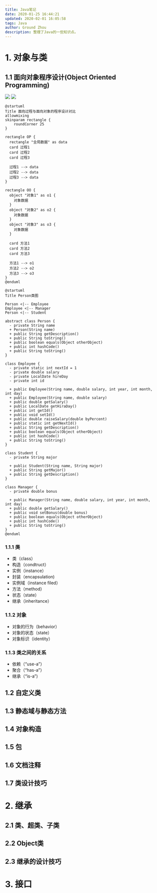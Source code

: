 ```yaml
---
title: Java笔记
date: 2020-01-25 16:44:21
updated: 2020-02-01 16:05:58
tags: Java
author: Ground Zhou
description: 整理了Java的一些知识点。
---
```


# 1. 对象与类

## 1.1 面向对象程序设计(Object Oriented Programming)

![](https://www.plantuml.com/plantuml/svg/SoWkIImgAStDuGh9BCb9LNWvTz7J2HDVx6z_lgBxoOu-2FVf-fqlDYvyFgi5AFXqL_-BTVjUh5i857osVWfNOavEVdbkPaLcNZfNSNPcNa5YKMAkGb5gSabYNZhGm6ekpgByqhmKv_oYlDGY1IDJhbekBeIqVm1GXGAIUgMdhIkURcnuDdN3izvrIWg9nGefYIM9G2N9YKKf2X276Q9oZL2vnbn0FbIXWgwk7Sm0g69C8ME44AhR_C5koq_A0We17GOE1KEmc_8DmL8A2X11Y6k10hKOweqWwes8LMyCKM-CIptChy-cxNosUQeXAjS8bGiE2QX2i1_p3U42a738Du8BG48XtnWO1WwfUId09040)
![](https://www.plantuml.com/plantuml/svg/lPHTJW8n4CVVUue-BX4UVDU4A2QIY9hW1MQt4xQassBR9MxKatWAdqsyZV4Q3hjTt0f-a1Xu6cP-pFpdemoT1-lBGh4RwHNoQxJEwFVdbxUdLyQQR_peOJ3WPyL2cGgHjKRZde266Te8dVfIeFQCGUgyXSppJ85p8Jc_PvmF-CBA9NWas4ezuneA9Fz1W9AEkrVx5sMgPDRYC_GZT9cL2o-9tePuqnXnC3L68MYEjoKebrobSoHznkTe6pkYfVOy1vUV6e6_5Nbah6bpFQ2uKPgq3oartlcnuCVyC2A4eTm4WW9RHP4Bau4QhQnSMXn175sbb89rvRKQkdFinmNwzUyg1DjOXT4-Rqm1LM_7R14V8hIaQHsCH_VP307dqWBrasoCdM9Z4RkNHWhkDlsXd0NfC1GChhIYSyhe5YE-imcgSbal8zdrolPmIE4TRNym1SoDPN6c6e-NrAM_QN6oYlsj_xMqyEo_I6kdRdJf8ca1_vzh_FcwsYCvMOb8kehsipvE7vhJ4BMWlzKF)

```plantuml
@startuml
Title 面向过程与面向对象的程序设计对比
allowmixing
skinparam rectangle {
	roundCorner 25
}

rectangle OP {
  rectangle "全局数据" as data
  card 过程1
  card 过程2
  card 过程3

  过程1 --> data
  过程2 --> data
  过程3 --> data
}

rectangle OO {
  object "对象1" as o1 {
    对象数据
  }
  object "对象2" as o2 {
    对象数据
  }
  object "对象3" as o3 {
    对象数据
  }

  card 方法1
  card 方法2
  card 方法3

  方法1 --> o1
  方法2 --> o2
  方法3 --> o3
}
@enduml

@startuml
Title Person类图

Person <|-- Employee
Employee <|-- Manager
Person <|-- Student

abstract class Person {
  - private String name
  + Person(String name)
  + public String getDescription()
  + public String toString()
  + public boolean equals(Object otherObject)
  + public int hashCode()
  + public String toString()
}

class Employee {
  - private static int nextId = 1
  - private double salary
  - private LocalDate hireDay
  - private int id

  + public Employee(String name, double salary, int year, int month, int day)
  + public Employee(String name, double salary)
  + public double getSalary()
  + public LocalDate getHiraDay()
  + public int getId()
  + public void setId()
  + public double raiseSalary(double byPercent)
  + public static int getNextId()
  + public String getDescription()
  + public boolean equals(Object otherObject)
  + public int hashCode()
  + public String toString()
}

class Student {
  - private String major

  + public Student(String name, String major)
  + public String getMajor()
  + public String getDescription()
}

class Manager {
  - private double bonus

  + public Manager(String name, double salary, int year, int month, int day)
  + public double getSalary()
  + public void setBonus(double bonus)
  + public boolean equals(Object otherObject)
  + public int hashCode()
  + public String toString()    
}
@enduml
```

### 1.1.1 类

- 类（class）
- 构造（condtruct）
- 实例（instance）
- 封装（encapsulation)
- 实例域（instance filed）
- 方法（method）
- 状态（state）
- 继承（inheritance）

### 1.1.2 对象

- 对象的行为（behavior）
- 对象的状态（state）
- 对象标识（identity）

### 1.1.3 类之间的关系

- 依赖（“use-a”）
- 聚合（“has-a”）
- 继承（“is-a”)

## 1.2 自定义类

## 1.3 静态域与静态方法

## 1.4 对象构造

## 1.5 包

## 1.6 文档注释

## 1.7 类设计技巧

# 2. 继承

## 2.1 类、超类、子类

## 2.2 Object类

## 2.3 继承的设计技巧

# 3. 接口

